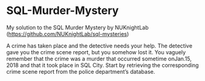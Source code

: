 # SQL-Murder-Mystery
My solution to the SQL Murder Mystery by NUKnightLab (https://github.com/NUKnightLab/sql-mysteries) 

A crime has taken place and the detective needs your help. The detective gave you the crime scene report, but you somehow lost it. You vaguely remember that the crime was a ​murder​ that occurred sometime on ​Jan.15, 2018​ and that it took place in ​SQL City​. Start by retrieving the corresponding crime scene report from the police department’s database.
